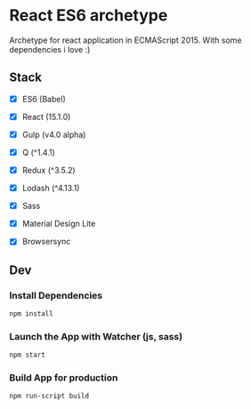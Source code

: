 # React ES6 archetype

Archetype for react application in ECMAScript 2015.
With some dependencies i love :)


## Stack

- [x] ES6 (Babel)
- [x] React (15.1.0)
- [x] Gulp (v4.0 alpha) 
- [x] Q (^1.4.1) 
- [x] Redux (^3.5.2) 
- [x] Lodash (^4.13.1) 
- [X] Sass
- [X] Material Design Lite
- [x] Browsersync


## Dev

### Install Dependencies

```sh
npm install
```

### Launch the App with Watcher (js, sass)

```sh
npm start
```


### Build App for production

```sh
npm run-script build
```
